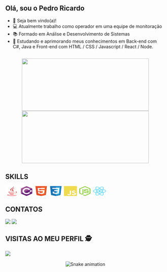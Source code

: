 ## Olá, sou o Pedro Ricardo
- 👋 Seja bem vindo(a)!
- 💻 Atualmente trabalho como operador em uma equipe de monitoração
- 📚 Formado em Análise e Desenvolvimento de Sistemas
- 🌱 Estudando e aprimorando meus conhecimentos em Back-end com C#, Java e Front-end com HTML / CSS / Javascript / React / Node.

<!---
pedroricaardo/pedroricaardo is a ✨ special ✨ repository because its `README.md` (this file) appears on your GitHub profile.
You can click the Preview link to take a look at your changes.
--->

##

<div align="center">
  <a href="https://github.com/pedroricaardo">
  <img align="center" height="165" width="400" src="https://github-readme-stats.vercel.app/api?username=pedroricaardo&show_icons=true&theme=algolia&include_all_commits=false&count_private=true"/>
  <img align="center" height="165" width="400" src="https://github-readme-stats.vercel.app/api/top-langs/?username=pedroricaardo&layout=compact&langs_count=7&theme=algolia"/>
  </a>    
</div>

## SKILLS

<div style="display: inline_block">
  <img align="center" alt="Pedro-Java" height="32" width="42" src="https://raw.githubusercontent.com/devicons/devicon/master/icons/java/java-plain.svg">
  <img align="center" alt="Pedro-CSharp" height="32" width="42" src="https://raw.githubusercontent.com/devicons/devicon/master/icons/csharp/csharp-original.svg">
  <img align="center" alt="Pedro-HTML" height="32" width="42" src="https://raw.githubusercontent.com/devicons/devicon/master/icons/html5/html5-original.svg">
  <img align="center" alt="Pedro-CSS" height="32" width="42" src="https://raw.githubusercontent.com/devicons/devicon/master/icons/css3/css3-original.svg">
  <img align="center" alt="Pedro-Js" height="32" width="42" src="https://raw.githubusercontent.com/devicons/devicon/master/icons/javascript/javascript-plain.svg">
  <img align="center" alt="Pedro-Node" height="32" width="42" src="https://raw.githubusercontent.com/devicons/devicon/master/icons/nodejs/nodejs-plain.svg">
  <img align="center" alt="Pedro-React" height="32" width="42" src="https://raw.githubusercontent.com/devicons/devicon/master/icons/react/react-original.svg">
</div>

## CONTATOS

<div>
  <a href="https://www.linkedin.com/in/pedro-ricardo-b91374115" target="_blank"><img src="https://img.shields.io/badge/-LinkedIn-%230077B5?style=for-the-badge&logo=linkedin&logoColor=white" target="_blank"></a> 
  <!--- <a href="https://discord.gg/pDbY76q8Qf" target="_blank"><img src="https://img.shields.io/badge/Discord-7289DA?style=for-the-badge&logo=discord&logoColor=white" target="_blank"></a> --->
  <a href = "mailto:pedroricardo.dev@gmail.com"><img src="https://img.shields.io/badge/-Gmail-%23333?style=for-the-badge&logo=gmail&logoColor=red" target="_blank"></a>
</div>

 ## VISITAS AO MEU PERFIL :detective:
 <p style="display: inline_block"> 
   <img alingn="center" src="https://profile-counter.glitch.me/pedroricaardo/count.svg" />
 </p>

</div>

<div align="center">
  
  ![Snake animation](https://github.com/pedroricaardo/pedroricaardo/blob/output/github-contribution-grid-snake.svg)
  
 </div>

